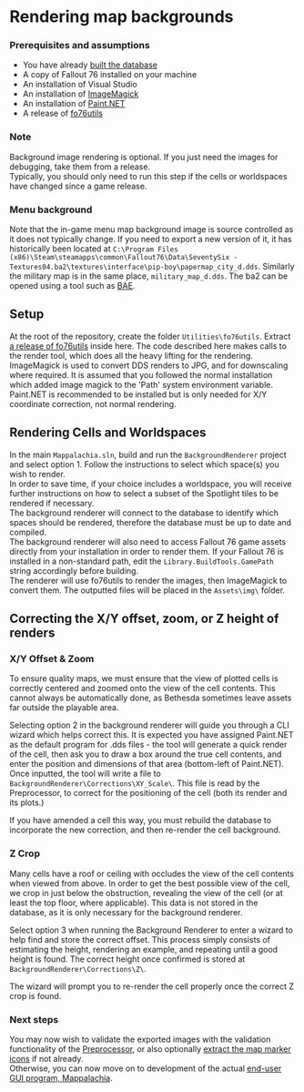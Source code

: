 # Rendering map backgrounds

### Prerequisites and assumptions
* You have already [built the database](Preprocessor.md)
* A copy of Fallout 76 installed on your machine
* An installation of Visual Studio
* An installation of [ImageMagick](https://imagemagick.org/script/download.php)
* An installation of [Paint.NET](https://www.getpaint.net/download.html)
* A release of [fo76utils](https://github.com/fo76utils/fo76utils)

### Note
Background image rendering is optional. If you just need the images for debugging, take them from a release.<br>
Typically, you should only need to run this step if the cells or worldspaces have changed since a game release.

### Menu background
Note that the in-game menu map background image is source controlled as it does not typically change. If you need to export a new version of it, it has historically been located at `C:\Program Files (x86)\Steam\steamapps\common\Fallout76\Data\SeventySix - Textures04.ba2\textures\interface\pip-boy\papermap_city_d.dds`. Similarly the military map is in the same place, `military_map_d.dds`. The ba2 can be opened using a tool such as [BAE](https://www.nexusmods.com/fallout4/mods/78/).

## Setup
At the root of the repository, create the folder `Utilities\fo76utils`. Extract [a release of fo76utils](https://github.com/fo76utils/fo76utils/releases) inside here. The code described here makes calls to the render tool, which does all the heavy lifting for the rendering.<br/>
ImageMagick is used to convert DDS renders to JPG, and for downscaling where required. It is assumed that you followed the normal installation which added image magick to the 'Path' system environment variable.<br/>
Paint.NET is recommended to be installed but is only needed for X/Y coordinate correction, not normal rendering.

## Rendering Cells and Worldspaces
In the main `Mappalachia.sln`, build and run the `BackgroundRenderer` project and select option 1. Follow the instructions to select which space(s) you wish to render.<br/>
In order to save time, if your choice includes a worldspace, you will receive further instructions on how to select a subset of the Spotlight tiles to be rendered if necessary.<br/>
The background renderer will connect to the database to identify which spaces should be rendered, therefore the database must be up to date and compiled.<br/>
The background renderer will also need to access Fallout 76 game assets directly from your installation in order to render them. If your Fallout 76 is installed in a non-standard path, edit the `Library.BuildTools.GamePath` string accordingly before building.<br/>
The renderer will use fo76utils to render the images, then ImageMagick to convert them. The outputted files will be placed in the `Assets\img\` folder.<br/>

## Correcting the X/Y offset, zoom, or Z height of renders

### X/Y Offset & Zoom
To ensure quality maps, we must ensure that the view of plotted cells is correctly centered and zoomed onto the view of the cell contents. This cannot always be automatically done, as Bethesda sometimes leave assets far outside the playable area.<br/>

Selecting option 2 in the background renderer will guide you through a CLI wizard which helps correct this. It is expected you have assigned Paint.NET as the default program for .dds files - the tool will generate a quick render of the cell, then ask you to draw a box around the true cell contents, and enter the position and dimensions of that area (bottom-left of Paint.NET). Once inputted, the tool will write a file to `BackgroundRenderer\Corrections\XY_Scale\`. This file is read by the Preprocessor, to correct for the positioning of the cell (both its render and its plots.)<br/>

If you have amended a cell this way, you must rebuild the database to incorporate the new correction, and then re-render the cell background.

### Z Crop
Many cells have a roof or ceiling with occludes the view of the cell contents when viewed from above. In order to get the best possible view of the cell, we crop in just below the obstruction, revealing the view of the cell (or at least the top floor, where applicable). This data is not stored in the database, as it is only necessary for the background renderer.<br/>

Select option 3 when running the Background Renderer to enter a wizard to help find and store the correct offset. This process simply consists of estimating the height, rendering an example, and repeating until a good height is found. The correct height once confirmed is stored at `BackgroundRenderer\Corrections\Z\`.<br/>

The wizard will prompt you to re-render the cell properly once the correct Z crop is found.

### Next steps
You may now wish to validate the exported images with the validation functionality of the [Preprocessor](Preprocessor.md), or also optionally [extract the map marker icons](IconExtraction.md) if not already.<br/>
Otherwise, you can now move on to development of the actual [end-user GUI program, Mappalachia](GUI.md).
